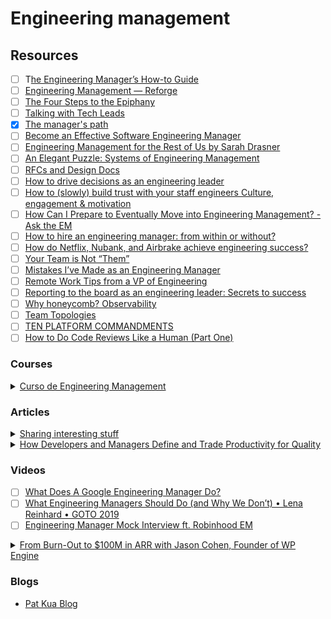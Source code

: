 # Engineering management

## Resources

* [ ] T[he Engineering Manager’s How-to Guide](https://eisabai.gumroad.com/l/emhowto)
* [ ] [Engineering Management — Reforge](https://www.reforge.com/engineering-management)
* [ ] [The Four Steps to the Epiphany](https://www.amazon.com/Four-Steps-Epiphany-Steve-Blank/dp/0989200507)
* [ ] [Talking with Tech Leads](https://leanpub.com/talking-with-tech-leads)
* [x] [The manager's path](https://www.amazon.com/-/es/Camille-Fournier-ebook/dp/B06XP3GJ7F/ref=tmm_kin_swatch_0?_encoding=UTF8\&qid=\&sr=)
* [ ] [Become an Effective Software Engineering Manager](https://www.oreilly.com/library/view/become-an-effective/9781680507867/)
* [ ] [Engineering Management for the Rest of Us by Sarah Drasner](https://www.engmanagement.dev/)
* [ ] [An Elegant Puzzle: Systems of Engineering Management](https://www.amazon.com/Elegant-Puzzle-Systems-Engineering-Management/dp/1732265186/ref=sr_1_1?crid=3LSD6996WWUT0\&dchild=1\&keywords=will+larson+an+elegant+puzzle\&qid=1621323821\&sprefix=will+larson%2Caps%2C246\&sr=8-1)
* [ ] [RFCs and Design Docs](https://blog.pragmaticengineer.com/rfcs-and-design-docs/)
* [ ] [How to drive decisions as an engineering leader](https://leaddev.com/technical-decision-making/how-drive-decisions-engineering-leader?utm_term=Autofeed\&utm_medium=Social\&utm_source=Twitter#Echobox=1648470362)
* [ ] [How to (slowly) build trust with your staff engineers Culture, engagement & motivation](https://leaddev.com/culture-engagement-motivation/how-slowly-build-trust-your-staff-engineers?utm_term=Autofeed\&utm_medium=Social\&utm_source=Twitter#Echobox=1652400635)
* [ ] [How Can I Prepare to Eventually Move into Engineering Management? - Ask the EM](https://blog.pragmaticengineer.com/how-to-to-become-an-engineering-manager/)
* [ ] [How to hire an engineering manager: from within or without?](https://leaddev.com/hiring-onboarding-retention/how-hire-engineering-manager-within-or-without?utm_term=Autofeed\&utm_medium=Social\&utm_source=Twitter#Echobox=1653955381)
* [ ] [How do Netflix, Nubank, and Airbrake achieve engineering success?](https://leaddev.com/leadership-skills/how-do-netflix-nubank-and-airbrake-achieve-engineering-success?utm_term=Autofeed\&utm_medium=Social\&utm_source=Twitter#Echobox=1654008534)
* [ ] [Your Team is Not “Them”](https://css-tricks.com/your-team-is-not-them/)
* [ ] [Mistakes I’ve Made as an Engineering Manager](https://css-tricks.com/mistakes-ive-made-as-an-engineering-manager/)
* [ ] [Remote Work Tips from a VP of Engineering](https://www.netlify.com/blog/2020/04/15/remote-work-tips-from-a-vp-of-engineering/)
* [ ] [Reporting to the board as an engineering leader: Secrets to success](https://leaddev.com/reporting-metrics/reporting-board-engineering-leader-secrets-success)
* [ ] [Why honeycomb? Observability](https://www.honeycomb.io/why-honeycomb/)
* [ ] [Team Topologies](https://teamtopologies.com/)
* [ ] [TEN PLATFORM COMMANDMENTS](https://charity.wtf/2018/10/24/ten-platform-commandments/)
* [ ] [How to Do Code Reviews Like a Human (Part One)](https://mtlynch.io/human-code-reviews-1/)

### Courses

<details>

<summary><a href="https://platzi.com/cursos/eng-management/">Curso de Engineering Management</a></summary>

[First 1<>1 template](https://github.com/buritica/mgt/blob/master/es/primer-uno-a-uno.md)

[RFC template](https://github.com/buritica/mgt/blob/master/rfc_template.md): Tool for propose and discuss decisions.



</details>

### Articles

<details>

<summary><a href="https://medium.com/shipup-blog/sharing-interesting-stuff-a-simple-yet-powerful-management-tool-771d3c2b39b7">Sharing interesting stuff</a></summary>

Ideas for 1<>1's, strengthen relationships\
"So I came up with the idea of discussing a topic, free choice but still work-related with the starting point being something that you recently came across and found interesting to share.**"**

* Frequency: Bi-weekly, alternating roles each session
* Duration: 30 minutes, no more
* Location: Office or remote. Both work well and I think it’s a good opportunity for remote sessions
* Preparation: The resource has to be sent at least a few days before in order to have time to think about it (we store the resource link and the questions on a Notion page)
* Any topic you find interesting
* Add a few related questions to discuss

</details>

<details>

<summary><a href="https://arxiv.org/pdf/2111.04302.pdf">How Developers and Managers Define and Trade Productivity for Quality</a></summary>

* Developers and managers defined productivity in terms of all five dimensions of SPACE, but only a few mentioned developer satisfaction and well-being. Notably, developers and managers, as cohorts, were not that closely aligned in their views of productivity as _developers are more likely to define productivity in terms of activity, while managers are more likely to define productivity in terms of performance._

- Space stands for S (satisfaction with work and personal well-being), P (performance and quality of development outcomes), A (activity as the count of actions or outputs), C (collaboration and communication among people), E (efficiency and flow of work with minimal interruptions).
- Developer anticipation of how their managers define productivity is not aligned with how managers actually define productivity, as _managers are more likely to define productivity in terms of performance rather than activity. Developers also underestimated how often managers mentioned efficiency_ as an important aspect of productivity.
- Many _managers have accurate insights into how ICs define productivity_ (notably in terms of activity, performance and efficiency), even though those views are not well-aligned with their own definitions of productivity.
- Developers and managers defined quality, as co-horts, with the same inductively derived five themes (timeliness, robustness, delights users, meets collaboration needs, supports evolution). Over 70% of both cohorts mentioned robustness in their definitions of quality, while around a third mentioned "delights users" and is "evolvable".
- Over 50% of developers and mageners reported _trading quality for productivity_, most to meet _short-term needs. Technical debt_ and _insufficient testing_ were reported as trade-offs to achieve higher productivity with _timely feature delivery_ that _meets user needs_ and _unblock others. Legacy code, lack of time, poor return on investment and a culture_ that prioritizes faster feature delivery over quality were drivers for there trade-offs.
- Approximately one-third of developers and managers indicated they _do not trade quality for productivity,_ as they consider _quality an essential aspect of productivity (for new and legacy systems)._ However, _trading feature delivery for more quality can positivey or negatively impact developer satisfaction,_ depending on _team and manager priorities._
- SPACE and TRUCE, frameworks for software quality.
- TRUCE stands for The **timely** delivery of **robust** features that meets **user needs**, while enhancing **collaboration** with others and supporting the product's future **evolution**.

</details>

### Videos

* [ ] [What Does A Google Engineering Manager Do?](https://www.youtube.com/watch?v=wq37pl87Weg)
* [ ] [What Engineering Managers Should Do (and Why We Don’t) • Lena Reinhard • GOTO 2019](https://www.youtube.com/watch?v=Q_bJVokYLRI)
* [ ] [Engineering Manager Mock Interview ft. Robinhood EM](https://www.youtube.com/watch?v=sOX_Xl1TKic)

<details>

<summary><a href="https://www.youtube.com/watch?v=Kn5MbZoSRNM">From Burn-Out to $100M in ARR with Jason Cohen, Founder of WP Engine</a></summary>

Hire object-oriented people

![](<../.gitbook/assets/image (2) (1) (1).png>)Needs to be done well

![](<../.gitbook/assets/image (1) (1) (1) (1).png>)

![](<../.gitbook/assets/image (1) (1) (1).png>)_Servant leadership_

_Need_ is company needs

Startups always are constraint by time even more than money

_"The best leaders, the people do not know they have them, the lesser leaders are loved and praised, even lesser are feared and the least are despised. Those leaders who show no trust will not be trusted. Those leaders who are quiet, their words are valued. With the best leaders, when the people's task is completed, the people will say we did it ourselves." (_&#x4C;ao Tzu - Tao Te Ching Chapter 17)

_"Hire the right people and let them do it themselves. Be a shepherd, not an emperor. Be an editor, not a tyrant. Do the hard things that are the right things and set your ego aside, because remember, no matter what, you will still get the credit."_

</details>

### Blogs

* [Pat Kua Blog](https://www.patkua.com/blog/)
